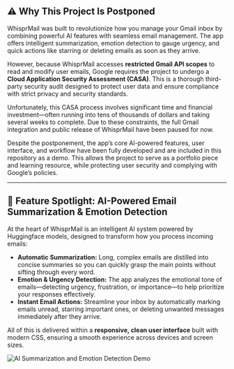## ⚠️ Why This Project Is Postponed

WhisprMail was built to revolutionize how you manage your Gmail inbox by combining powerful AI features with seamless email management. The app offers intelligent summarization, emotion detection to gauge urgency, and quick actions like starring or deleting emails as soon as they arrive.  

However, because WhisprMail accesses **restricted Gmail API scopes** to read and modify user emails, Google requires the project to undergo a **Cloud Application Security Assessment (CASA)**. This is a thorough third-party security audit designed to protect user data and ensure compliance with strict privacy and security standards.  

Unfortunately, this CASA process involves significant time and financial investment—often running into tens of thousands of dollars and taking several weeks to complete. Due to these constraints, the full Gmail integration and public release of WhisprMail have been paused for now.  

Despite the postponement, the app’s core AI-powered features, user interface, and workflow have been fully developed and are included in this repository as a demo. This allows the project to serve as a portfolio piece and learning resource, while protecting user security and complying with Google’s policies.

---

## 📸 Feature Spotlight: AI-Powered Email Summarization & Emotion Detection

At the heart of WhisprMail is an intelligent AI system powered by Huggingface models, designed to transform how you process incoming emails:

- **Automatic Summarization:** Long, complex emails are distilled into concise summaries so you can quickly grasp the main points without sifting through every word.  
- **Emotion & Urgency Detection:** The app analyzes the emotional tone of emails—detecting urgency, frustration, or importance—to help prioritize your responses effectively.  
- **Instant Email Actions:** Streamline your inbox by automatically marking emails unread, starring important ones, or deleting unwanted messages immediately after they arrive.  

All of this is delivered within a **responsive, clean user interface** built with modern CSS, ensuring a smooth experience across devices and screen sizes.

![AI Summarization and Emotion Detection Demo](docs/ai-summarization-demo.png)
